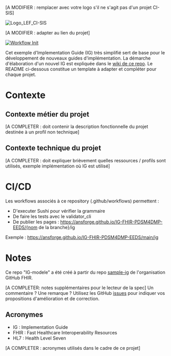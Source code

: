 [A MODIFIER : remplacer avec votre logo s'il ne s'agit pas d'un projet CI-SIS]

![Logo_LEF_CI-SIS](https://user-images.githubusercontent.com/48218773/227532484-eff82649-4e42-49c6-966a-dc3ea78cf59c.png)

[A MODIFIER : adapter au lien du projet]

[![Workflow Init](https://github.com/ansforge/IG-fhir-partage-de-documents-de-sante/actions/workflows/fhir-workflows.yml/badge.svg)](https://github.com/ansforge/IG-fhir-partage-de-documents-de-sante/actions/workflows/fhir-workflows.yml)

Cet exemple d'Implementation Guide (IG) très simplifié sert de base pour le développement de nouveaux guides d'implémentation. La démarche d'élaboration d'un nouvel IG est expliquée dans le [wiki de ce repo](https://github.com/ansforge/IG-modele/wiki).
Le README ci-dessous constitue un template à adapter et compléter pour chaque projet.

# Contexte

## Contexte métier du projet

[A COMPLETER : doit contenir la description fonctionnelle du projet destinée à un profil non technique]

## Contexte technique du projet

[A COMPLETER : doit expliquer brièvement quelles ressources / profils sont utilisés, exemple implémentation où IG est utilisé]

# CI/CD

Les workflows associés à ce repository (.github/workflows) permettent :

* D'executer Sushi pour vérifier la grammaire
* De faire les tests avec le validator_cli
* De publier les pages : https://ansforge.github.io/IG-FHIR-PDSM4DMP-EEDS/{nom de la branche}/ig

Exemple : https://ansforge.github.io/IG-FHIR-PDSM4DMP-EEDS/main/ig

# Notes

Ce repo "IG-modele" a été créé à partir du repo [sample-ig](https://github.com/FHIR/sample-ig) de l'organisation GitHub FHIR.

[A COMPLETER: notes supplémentaires pour le lecteur de la spec]
Un commentaire ? Une remarque ? Utilisez les GitHub [issues](https://docs.github.com/fr/issues) pour indiquer vos propositions d'amélioration et de correction.

## Acronymes

* IG : Implementation Guide
* FHIR : Fast Healthcare Interoperability Resources
* HL7 : Health Level Seven

[A COMPLETER : acronymes utilisés dans le cadre de ce projet]
